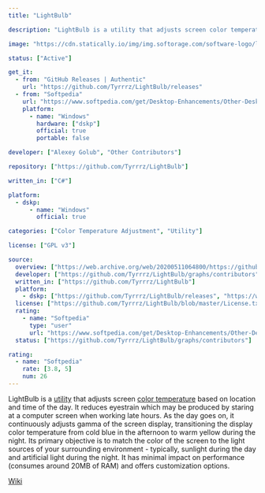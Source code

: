 ```yaml
---
title: "LightBulb"

description: "LightBulb is a utility that adjusts screen color temperature based on location and time of the day"

image: "https://cdn.statically.io/img/img.softorage.com/software-logo/lightbulb.png?h=64"

status: ["Active"]

get_it:
  - from: "GitHub Releases | Authentic"
    url: "https://github.com/Tyrrrz/LightBulb/releases"
  - from: "Softpedia"
    url: "https://www.softpedia.com/get/Desktop-Enhancements/Other-Desktop-Enhancements/LightBulb.shtml"
    platform:
      - name: "Windows"
        hardware: ["dskp"]
        official: true
        portable: false

developer: ["Alexey Golub", "Other Contributors"]

repository: ["https://github.com/Tyrrrz/LightBulb"]

written_in: ["C#"]

platform:
  - dskp:
      - name: "Windows"
        official: true

categories: ["Color Temperature Adjustment", "Utility"]

license: ["GPL v3"]

source:
  overview: ["https://web.archive.org/web/20200511064800/https://github.com/Tyrrrz/LightBulb", "https://web.archive.org/web/20200511065527/https://www.ghacks.net/2017/04/23/lightbulb-open-source-f-lux-alternative-for-windows/"]
  developer: ["https://github.com/Tyrrrz/LightBulb/graphs/contributors"]
  written_in: ["https://github.com/Tyrrrz/LightBulb"]
  platform:
    - dskp: ["https://github.com/Tyrrrz/LightBulb/releases", "https://web.archive.org/web/20200511064800/https://github.com/Tyrrrz/LightBulb"]
  license: ["https://github.com/Tyrrrz/LightBulb/blob/master/License.txt"]
  rating:
    - name: "Softpedia"
      type: "user"
      url: "https://www.softpedia.com/get/Desktop-Enhancements/Other-Desktop-Enhancements/LightBulb.shtml"
  status: ["https://github.com/Tyrrrz/LightBulb/graphs/contributors"]

rating:
  - name: "Softpedia"
    rate: [3.8, 5]
    num: 26
---
```

  LightBulb is a [utility](/categories/utility/) that adjusts screen [color temperature](/categories/color-temperature-adjustment/) based on location and time of the day. It reduces eyestrain which may be produced by staring at a computer screen when working late hours. As the day goes on, it continuously adjusts gamma of the screen display, transitioning the display color temperature from cold blue in the afternoon to warm yellow during the night. Its primary objective is to match the color of the screen to the light sources of your surrounding environment - typically, sunlight during the day and artificial light during the night. It has minimal impact on performance (consumes around 20MB of RAM) and offers customization options.
  
  [Wiki](https://github.com/Tyrrrz/LightBulb/wiki)
